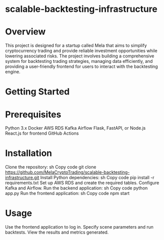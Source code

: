# scalable-backtesting-infrastructure
# Overview
This project is designed for a startup called Mela that aims to simplify cryptocurrency trading and provide reliable investment opportunities while lowering associated risks. The project involves building a comprehensive system for backtesting trading strategies, managing data efficiently, and providing a user-friendly frontend for users to interact with the backtesting engine.

# Getting Started
# Prerequisites
Python 3.x
Docker
AWS RDS
Kafka
Airflow
Flask, FastAPI, or Node.js
React.js for frontend
GitHub Actions
# Installation
Clone the repository:
sh
Copy code
git clone https://github.com/MelaCryptoTrading/scalable-backtesting-infrastructure.git
Install Python dependencies:
sh
Copy code
pip install -r requirements.txt
Set up AWS RDS and create the required tables.
Configure Kafka and Airflow.
Run the backend application:
sh
Copy code
python app.py
Run the frontend application:
sh
Copy code
npm start
# Usage
Use the frontend application to log in.
Specify scene parameters and run backtests.
View the results and metrics generated.
